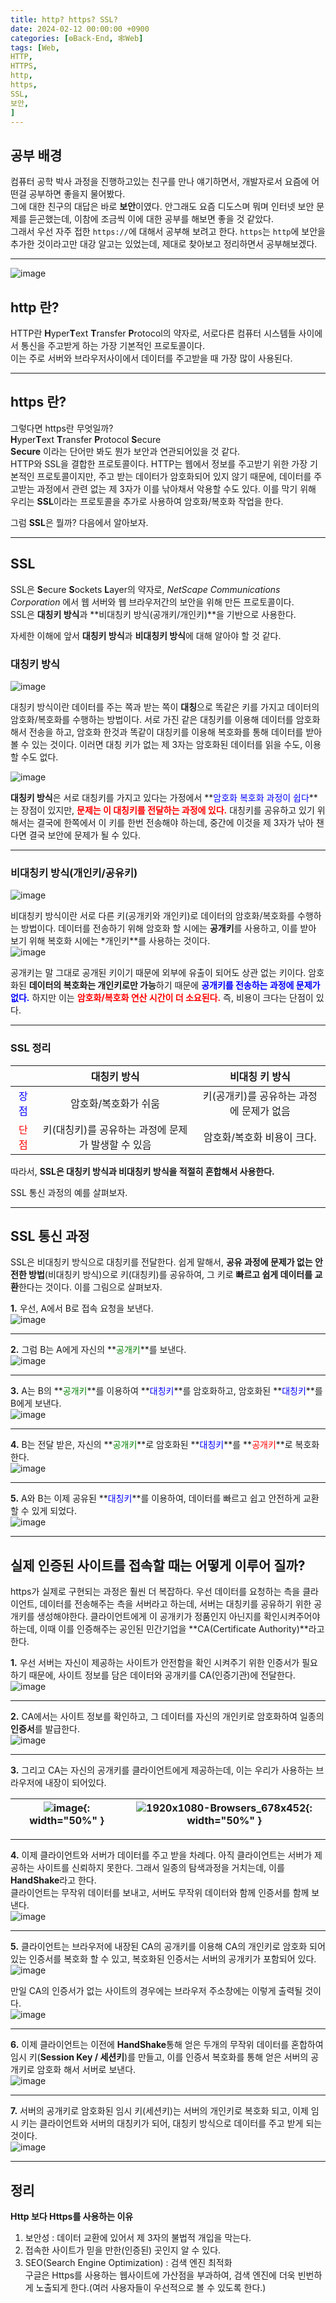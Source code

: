 ```yaml
---
title: http? https? SSL?
date: 2024-02-12 00:00:00 +0900
categories: [⚙️Back-End, 🕸️Web]
tags: [Web,
HTTP,
HTTPS,
http,
https,
SSL,
보안,
]     
---   
```

  
## 공부 배경  
컴퓨터 공학 박사 과정을 진행하고있는 친구를 만나 얘기하면서, 개발자로서 요즘에 어떤걸 공부하면 좋을지 물어봤다.  
그에 대한 친구의 대답은 바로 **보안**이였다. 안그래도 요즘 디도스며 뭐며 인터넷 보안 문제를 듣곤했는데, 이참에 조금씩 이에 대한 공부를 해보면 좋을 것 같았다.  
그래서 우선 자주 접한 `https://`에 대해서 공부해 보려고 한다. `https`는 `http`에 보안을 추가한 것이라고만 대강 알고는 있었는데, 제대로 찾아보고 정리하면서 공부해보겠다.  
  
---  
![image](https://github.com/han-tomas/han-tomas.github.io/assets/124488773/473ec075-e96f-4925-a29f-4ca4366d0b9e)  
    
## http 란?  
HTTP란 **H**yper**T**ext **T**ransfer **P**rotocol의 약자로, 서로다른 컴퓨터 시스템들 사이에서 통신을 주고받게 하는 가장 기본적인 프로토콜이다.  
이는 주로 서버와 브라우저사이에서 데이터를 주고받을 때 가장 많이 사용된다.  
  
---  
## https 란?   
그렇다면 https란 무엇일까?  
**H**yper**T**ext **T**ransfer **P**rotocol **S**ecure  
**Secure** 이라는 단어만 봐도 뭔가 보안과 연관되어있을 것 같다.  
HTTP와 SSL을 결합한 프로토콜이다. HTTP는 웹에서 정보를 주고받기 위한 가장 기본적인 프로토콜이지만, 주고 받는 데이터가 암호화되어 있지 않기 때문에, 데이터를 주고받는 과정에서 관련 없는 제 3자가 이를 낚아채서 악용할 수도 있다. 이를 막기 위해 우리는 **SSL**이라는 프로토콜을 추가로 사용하여 암호화/복호화 작업을 한다.   
  
그럼 **SSL**은 뭘까? 다음에서 알아보자. 

---  
## SSL 
SSL은 **S**ecure **S**ockets **L**ayer의 약자로, *NetScape Communications Corporation* 에서 웹 서버와 웹 브라우저간의 보안을 위해 만든 프로토콜이다.  
SSL은 **대칭키 방식**과 **비대칭키 방식(공개키/개인키)**을 기반으로 사용한다.  

자세한 이해에 앞서 **대칭키 방식**과 **비대칭키 방식**에 대해 알아야 할 것 같다.  
  
### 대칭키 방식  
![image](https://github.com/han-tomas/han-tomas.github.io/assets/124488773/10209f19-e439-4854-b87c-39e4156d6f38)  
  
대칭키 방식이란 데이터를 주는 쪽과 받는 쪽이 **대칭**으로 똑같은 키를 가지고 데이터의 암호화/복호화를 수행하는 방법이다. 서로 가진 같은 대칭키를 이용해 데이터를 암호화해서 전송을 하고, 암호화 한것과 똑같이 대칭키를 이용해 복호화를 통해 데이터를 받아 볼 수 있는 것이다. 이러면 대칭 키가 없는 제 3자는 암호화된 데이터를 읽을 수도, 이용할 수도 없다.  

![image](https://github.com/han-tomas/han-tomas.github.io/assets/124488773/cf1aa59b-2f03-43ea-8cfd-a9dd0e893e51)  

**대칭키 방식**은 서로 대칭키를 가지고 있다는 가정에서 **<span style = "color : blue">암호화 복호화 과정이 쉽다</span>**는 장점이 있지만, **<span style = "color : red">문제는 이 대칭키를 전달하는 과정에 있다.</span>** 대칭키를 공유하고 있기 위해서는 결국에 한쪽에서 이 키를 한번 전송해야 하는데, 중간에 이것을 제 3자가 낚아 챈다면 결국 보안에 문제가 될 수 있다.  
  
---
### 비대칭키 방식(개인키/공유키)  
![image](https://github.com/han-tomas/han-tomas.github.io/assets/124488773/775b5afe-ab3d-444f-9b0e-0977576ea2ce)  
  
비대칭키 방식이란 서로 다른 키(공개키와 개인키)로 데이터의 암호화/복호화를 수행하는 방법이다. 데이터를 전송하기 위해 암호화 할 시에는 **공개키**를 사용하고, 이를 받아 보기 위해 복호화 시에는 *개인키**를 사용하는 것이다.  
![image](https://github.com/han-tomas/han-tomas.github.io/assets/124488773/c4387e51-b44a-4b4b-9225-28aea094e5d0)  
  
공개키는 말 그대로 공개된 키이기 때문에 외부에 유출이 되어도 상관 없는 키이다. 암호화된 **데이터의 복호화는 개인키로만 가능**하기 때문에 **<span style = "color : blue">공개키를 전송하는 과정에 문제가 없다.</span>** 하지만 이는 **<span style = "color : red">암호화/복호화 연산 시간이 더 소요된다.</span>** 즉, 비용이 크다는 단점이 있다.   
  
---  
  
### SSL 정리

||대칭키 방식|비대칭 키 방식|  
|:---:|:---:|:---:|  
|<span style = "color : blue">장점</span>|암호화/복호화가 쉬움|키(공개키)를 공유하는 과정에 문제가 없음|  
|<span style = "color : red">단점</span>|키(대칭키)를 공유하는 과정에 문제가 발생할 수 있음|암호화/복호화 비용이 크다.|  
  
따라서, **<span stlye = "font-size:150%">SSL은 대칭키 방식과 비대칭키 방식을 적절히 혼합해서 사용한다.</span>**   

SSL 통신 과정의 예를 살펴보자.  

---
## SSL 통신 과정 
SSL은 비대칭키 방식으로 대칭키를 전달한다. 쉽게 말해서, **공유 과정에 문제가 없는 안전한 방법**(비대칭키 방식)으로 키(대칭키)를 공유하여, 그 키로 **빠르고 쉽게 데이터를 교환**한다는 것이다. 이를 그림으로 살펴보자.  
  
**1.** 우선, A에서 B로 접속 요청을 보낸다.  
![image](https://github.com/han-tomas/han-tomas.github.io/assets/124488773/dbd3a87f-9fec-4c23-be0a-09824a8e65ea)  
    
---  
**2.** 그럼 B는 A에게 자신의 **<span style = "color : green">공개키</span>**를 보낸다.  
![image](https://github.com/han-tomas/han-tomas.github.io/assets/124488773/2aa858ed-585a-41a2-a8d5-04d9eb8a28d9)  
  
---  
**3.** A는 B의 **<span style = "color : green">공개키</span>**를 이용하여 **<span style = "color : blue">대칭키</span>**를 암호화하고, 암호화된 **<span style = "color : blue">대칭키</span>**를 B에게 보낸다.        
![image](https://github.com/han-tomas/han-tomas.github.io/assets/124488773/fc6232e2-4459-465f-983c-cfa11ce6c51c)  
  
---  
**4.** B는 전달 받은, 자신의 **<span style = "color : green">공개키</span>**로 암호화된 **<span style = "color : blue">대칭키</span>**를 **<span style = "color : red">공개키</span>**로 복호화한다.  
![image](https://github.com/han-tomas/han-tomas.github.io/assets/124488773/e79c96a5-ab9e-4d7f-a809-0d0d82bbf145)  

---  
**5.** A와 B는 이제 공유된 **<span style = "color : blue">대칭키</span>**를 이용하여, 데이터를 빠르고 쉽고 안전하게 교환할 수 있게 되었다.  
![image](https://github.com/han-tomas/han-tomas.github.io/assets/124488773/06113d84-19be-4fe9-89e4-80e1e630506d)  

---  
## 실제 인증된 사이트를 접속할 때는 어떻게 이루어 질까?  
https가 실제로 구현되는 과정은 훨씬 더 복잡하다. 우선 데이터를 요청하는 측을 클라이언트, 데이터를 전송해주는 측을 서버라고 하는데, 서버는 대칭키를 공유하기 위한 공개키를 생성해야한다. 클라이언트에게 이 공개키가 정품인지 아닌지를 확인시켜주어야 하는데, 이때 이를 인증해주는 공인된 민간기업을 **CA(Certificate Authority)**라고 한다.  

**1.** 우선 서버는 자신이 제공하는 사이트가 안전함을 확인 시켜주기 위한 인증서가 필요하기 때문에, 사이트 정보를 담은 데이터와 공개키를 CA(인증기관)에 전달한다.  
![image](https://github.com/han-tomas/han-tomas.github.io/assets/124488773/5d9d3fff-bae9-4837-a322-52e68252309b) 

---  
**2.** CA에서는 사이트 정보를 확인하고, 그 데이터를 자신의 개인키로 암호화하여 일종의 **인증서**를 발급한다.  
![image](https://github.com/han-tomas/han-tomas.github.io/assets/124488773/d455c8df-fb0c-4d06-ab6a-b72af1ff43bf)  

---  
**3.** 그리고 CA는 자신의 공개키를 클라이언트에게 제공하는데, 이는 우리가 사용하는 브라우저에 내장이 되어있다.  
   
![image](https://github.com/han-tomas/han-tomas.github.io/assets/124488773/5bce94d2-8a7e-4479-ab23-fe94bf044915){: width="50%" } | ![1920x1080-Browsers_678x452](https://github.com/han-tomas/han-tomas.github.io/assets/124488773/c5b9544a-1d39-4855-bf50-320bae7f6309){: width="50%" }
---|---|     
  
---  
**4.** 이제 클라이언트와 서버가 데이터를 주고 받을 차례다. 아직 클라이언트는 서버가 제공하는 사이트를 신뢰하지 못한다. 그래서 일종의 탐색과정을 거치는데, 이를 **HandShake**라고 한다.<br>클라이언트는 무작위 데이터를 보내고, 서버도 무작위 데이터와 함께 인증서를 함께 보낸다.  
![image](https://github.com/han-tomas/han-tomas.github.io/assets/124488773/f20868fa-19e0-4237-801b-0317e815b496) 

---  
**5.** 클라이언트는 브라우저에 내장된 CA의 공개키를 이용해 CA의 개인키로 암호화 되어있는 인증서를 복호화 할 수 있고, 복호화된 인증서는 서버의 공개키가 포함되어 있다.  
![image](https://github.com/han-tomas/han-tomas.github.io/assets/124488773/fe0aee8d-987a-4683-8a25-7c6ef1e2804c)  

만일 CA의 인증서가 없는 사이트의 경우에는 브라우저 주소창에는 이렇게 출력될 것이다.  
![image](https://github.com/han-tomas/han-tomas.github.io/assets/124488773/ecc00a5e-4ba7-4622-b9a1-3c60f19c249f)     

---  
**6.** 이제 클라이언트는 이전에 **HandShake**통해 얻은 두개의 무작위 데이터를 혼합하여 임시 키(**Session Key / 세션키**)를 만들고, 이를 인증서 복호화를 통해 얻은 서버의 공개키로 암호화 해서 서버로 보낸다.  
![image](https://github.com/han-tomas/han-tomas.github.io/assets/124488773/1e4db303-c384-435a-8ad4-952aa895c0f3)  

---  
**7.** 서버의 공개키로 암호화된 임시 키(세션키)는 서버의 개인키로 복호화 되고, 이제 임시 키는 클라이언트와 서버의 대칭키가 되어, 대칭키 방식으로 데이터를 주고 받게 되는 것이다.  
![image](https://github.com/han-tomas/han-tomas.github.io/assets/124488773/29507c66-22a3-4626-86f5-64fc4cf4aa7a)
  
---  
  
## 정리  
**Http 보다 Https를 사용하는 이유**  
1. 보안성 : 데이터 교환에 있어서 제 3자의 불법적 개입을 막는다.  
2. 접속한 사이트가 믿을 만한(인증된) 곳인지 알 수 있다.  
3. SEO(Search Engine Optimization) : 검색 엔진 최적화<br>구글은 Https를 사용하는 웹사이트에 가산점을 부과하여, 검색 엔진에 더욱 빈번하게 노출되게 한다.(여러 사용자들이 우선적으로 볼 수 있도록 한다.)  

